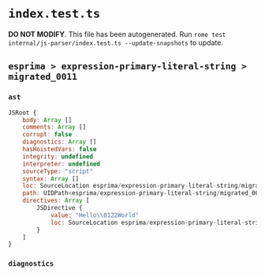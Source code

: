 # `index.test.ts`

**DO NOT MODIFY**. This file has been autogenerated. Run `rome test internal/js-parser/index.test.ts --update-snapshots` to update.

## `esprima > expression-primary-literal-string > migrated_0011`

### `ast`

```javascript
JSRoot {
	body: Array []
	comments: Array []
	corrupt: false
	diagnostics: Array []
	hasHoistedVars: false
	integrity: undefined
	interpreter: undefined
	sourceType: "script"
	syntax: Array []
	loc: SourceLocation esprima/expression-primary-literal-string/migrated_0011/input.js 1:0-1:17
	path: UIDPath<esprima/expression-primary-literal-string/migrated_0011/input.js>
	directives: Array [
		JSDirective {
			value: "Hello\\0122World"
			loc: SourceLocation esprima/expression-primary-literal-string/migrated_0011/input.js 1:0-1:17
		}
	]
}
```

### `diagnostics`

```

```
